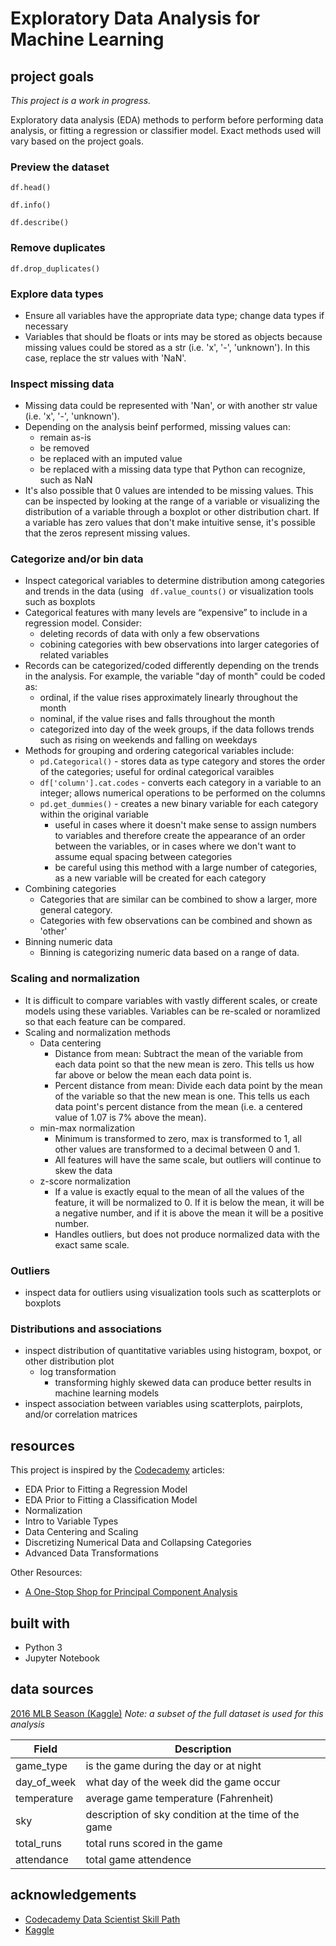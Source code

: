 # Exploratory Data Analysis for Machine Learning
## project goals
*This project is a work in progress.*

Exploratory data analysis (EDA) methods to perform before performing data analysis, or fitting a regression or classifier model. Exact methods used will vary based on the project goals.

### Preview the dataset
```df.head()```

```df.info()```

```df.describe()```
### Remove duplicates
```df.drop_duplicates()```

### Explore data types
  * Ensure all variables have the appropriate data type; change data types if necessary
  * Variables that should be floats or ints may be stored as objects because missing values could be stored as a str (i.e. 'x', '-', 'unknown'). In this case, replace the str values with 'NaN'.
### Inspect missing data
  * Missing data could be represented with 'Nan', or with another str value (i.e. 'x', '-', 'unknown'). 
  * Depending on the analysis beinf performed, missing values can:
    * remain as-is
    * be removed
    * be replaced with an imputed value
    * be replaced with a missing data type that Python can recognize, such as NaN
  * It's also possible that 0 values are intended to be missing values. This can be inspected by looking at the range of a variable or visualizing the distribution of a variable through a boxplot or other distribution chart. If a variable has zero values that don't make intuitive sense, it's possible that the zeros represent missing values.
### Categorize and/or bin data
  * Inspect categorical variables to determine distribution among categories and trends in the data (using ```
df.value_counts()``` or visualization tools such as boxplots
  * Categorical features with many levels are “expensive” to include in a regression model. Consider:
    * deleting records of data with only a few observations
    * cobining categories with bew observations into larger categories of related variables
  * Records can be categorized/coded differently depending on the trends in the analysis. For example, the variable "day of month" could be coded as:
    * ordinal, if the value rises approximately linearly throughout the month
    * nominal, if the value rises and falls throughout the month
    * categorized into day of the week groups, if the data follows trends such as rising on weekends and falling on weekdays
  * Methods for grouping and ordering categorical variables include:
    * ```pd.Categorical()``` - stores data as type category and stores the order of the categories; useful for ordinal categorical varaibles
    * ```df['column'].cat.codes``` - converts each category in a variable to an integer; allows numerical operations to be performed on the columns
    * ```pd.get_dummies()``` - creates a new binary variable for each category within the original variable
      * useful in cases where it doesn't make sense to assign numbers to variables and therefore create the appearance of an order between the variables, or in cases where we don't want to assume equal spacing between categories
      * be careful using this method with a large number of categories, as a new variable will be created for each category
* Combining categories
  * Categories that are similar can be combined to show a larger, more general category.
  * Categories with few observations can be combined and shown as 'other'
* Binning numeric data
  * Binning is categorizing numeric data based on a range of data.  
### Scaling and normalization
  * It is difficult to compare variables with vastly different scales, or create models using these variables. Variables can be re-scaled or noramlized so that each feature can be compared.
  * Scaling and normalization methods
    * Data centering
      * Distance from mean: Subtract the mean of the variable from each data point so that the new mean is zero. This tells us how far above or below the mean each data point is.
      * Percent distance from mean: Divide each data point by the mean of the variable so that the new mean is one. This tells us each data point's percent distance from the mean (i.e. a centered value of 1.07 is 7% above the mean).
    * min-max normalization
      * Minimum is transformed to zero, max is transformed to 1, all other values are transformed to a decimal between 0 and 1.
      * All features will have the same scale, but outliers will continue to skew the data
    * z-score normalization
      * If a value is exactly equal to the mean of all the values of the feature, it will be normalized to 0. If it is below the mean, it will be a negative number, and if it is above the mean it will be a positive number. 
      * Handles outliers, but does not produce normalized data with the exact same scale. 
### Outliers
  * inspect data for outliers using visualization tools such as scatterplots or boxplots
### Distributions and associations
  * inspect distribution of quantitative variables using histogram, boxpot, or other distribution plot
    * log transformation
      * transforming highly skewed data can produce better results in machine learning models  
  * inspect association between variables using scatterplots, pairplots, and/or correlation matrices                       

## resources
This project is inspired by the [Codecademy](https://www.codecademy.com/learn) articles:
* EDA Prior to Fitting a Regression Model
* EDA Prior to Fitting a Classification Model
* Normalization
* Intro to Variable Types
* Data Centering and Scaling
* Discretizing Numerical Data and Collapsing Categories
* Advanced Data Transformations

Other Resources:
* [A One-Stop Shop for Principal Component Analysis](https://towardsdatascience.com/a-one-stop-shop-for-principal-component-analysis-5582fb7e0a9c)

## built with
* Python 3
* Jupyter Notebook

## data sources
[2016 MLB Season (Kaggle)](https://www.kaggle.com/cyaris/2016-mlb-season)
*Note: a subset of the full dataset is used for this analysis*

Field | Description
------------ | -------------
game_type | is the game during the day or at night
day_of_week | what day of the week did the game occur
temperature | average game temperature (Fahrenheit)
sky | description of sky condition at the time of the game
total_runs | total runs scored in the game
attendance | total game attendence
## acknowledgements
* [Codecademy Data Scientist Skill Path](https://www.codecademy.com/learn)
* [Kaggle](https://www.kaggle.com/cyaris/2016-mlb-season)
